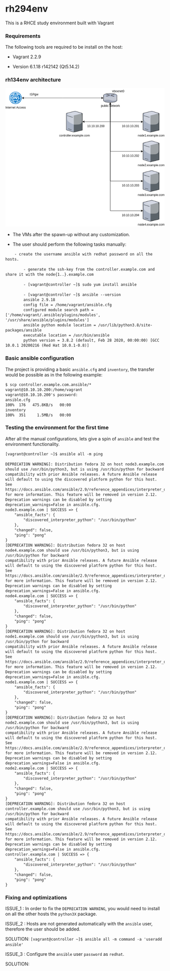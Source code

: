 # rh294env
This is a RHCE study environment built with Vagrant

### Requirements
The following tools are required to be install on the host:

- Vagrant 2.2.9

- Version 6.1.18 r142142 (Qt5.14.2)

### rh134env architecture
![architecture](https://github.com/midu16/rh134env/blob/main/doc/lab-design.png)


- The VMs after the spawn-up without any customization.

- The user should perform the following tasks manually:
```
	- create the username ansible with redhat password on all the hosts.

        - generate the ssh-key from the controller.example.com and share it with the node{1..}.example.com

        - [vagrant@controller ~]$ sudo yum install ansible
         
        - [vagrant@controller ~]$ ansible --version
		ansible 2.9.18
  		config file = /home/vagrant/ansible.cfg
  		configured module search path = ['/home/vagrant/.ansible/plugins/modules', '/usr/share/ansible/plugins/modules']
  		ansible python module location = /usr/lib/python3.8/site-packages/ansible
  		executable location = /usr/bin/ansible
  		python version = 3.8.2 (default, Feb 28 2020, 00:00:00) [GCC 10.0.1 20200216 (Red Hat 10.0.1-0.8)]
```

### Basic ansible configuration
The project is providing a basic ```ansible.cfg``` and ```inventory```, the transfer would be possible as in the following example:
```
$ scp controller.example.com.ansible/* vagrant@10.10.10.200:/home/vagrant
vagrant@10.10.10.200's password: 
ansible.cfg                                                                                                             100%  176   475.8KB/s   00:00    
inventory                                                                                                               100%  351     1.5MB/s   00:00    
```

### Testing the environment for the first time

After all the manual configurations, lets give a spin of ```ansible``` and test the environment functionality.

```
[vagrant@controller ~]$ ansible all -m ping

DEPRECATION WARNING]: Distribution fedora 32 on host node3.example.com should use /usr/bin/python3, but is using /usr/bin/python for backward 
compatibility with prior Ansible releases. A future Ansible release will default to using the discovered platform python for this host. See 
https://docs.ansible.com/ansible/2.9/reference_appendices/interpreter_discovery.html for more information. This feature will be removed in version 2.12. 
Deprecation warnings can be disabled by setting deprecation_warnings=False in ansible.cfg.
node3.example.com | SUCCESS => {
    "ansible_facts": {
        "discovered_interpreter_python": "/usr/bin/python"
    },
    "changed": false,
    "ping": "pong"
}
[DEPRECATION WARNING]: Distribution fedora 32 on host node4.example.com should use /usr/bin/python3, but is using /usr/bin/python for backward 
compatibility with prior Ansible releases. A future Ansible release will default to using the discovered platform python for this host. See 
https://docs.ansible.com/ansible/2.9/reference_appendices/interpreter_discovery.html for more information. This feature will be removed in version 2.12. 
Deprecation warnings can be disabled by setting deprecation_warnings=False in ansible.cfg.
node4.example.com | SUCCESS => {
    "ansible_facts": {
        "discovered_interpreter_python": "/usr/bin/python"
    },
    "changed": false,
    "ping": "pong"
}
[DEPRECATION WARNING]: Distribution fedora 32 on host node1.example.com should use /usr/bin/python3, but is using /usr/bin/python for backward 
compatibility with prior Ansible releases. A future Ansible release will default to using the discovered platform python for this host. See 
https://docs.ansible.com/ansible/2.9/reference_appendices/interpreter_discovery.html for more information. This feature will be removed in version 2.12. 
Deprecation warnings can be disabled by setting deprecation_warnings=False in ansible.cfg.
node1.example.com | SUCCESS => {
    "ansible_facts": {
        "discovered_interpreter_python": "/usr/bin/python"
    },
    "changed": false,
    "ping": "pong"
}
[DEPRECATION WARNING]: Distribution fedora 32 on host node2.example.com should use /usr/bin/python3, but is using /usr/bin/python for backward 
compatibility with prior Ansible releases. A future Ansible release will default to using the discovered platform python for this host. See 
https://docs.ansible.com/ansible/2.9/reference_appendices/interpreter_discovery.html for more information. This feature will be removed in version 2.12. 
Deprecation warnings can be disabled by setting deprecation_warnings=False in ansible.cfg.
node2.example.com | SUCCESS => {
    "ansible_facts": {
        "discovered_interpreter_python": "/usr/bin/python"
    },
    "changed": false,
    "ping": "pong"
}
[DEPRECATION WARNING]: Distribution fedora 32 on host controller.example.com should use /usr/bin/python3, but is using /usr/bin/python for backward 
compatibility with prior Ansible releases. A future Ansible release will default to using the discovered platform python for this host. See 
https://docs.ansible.com/ansible/2.9/reference_appendices/interpreter_discovery.html for more information. This feature will be removed in version 2.12. 
Deprecation warnings can be disabled by setting deprecation_warnings=False in ansible.cfg.
controller.example.com | SUCCESS => {
    "ansible_facts": {
        "discovered_interpreter_python": "/usr/bin/python"
    },
    "changed": false,
    "ping": "pong"
}
```

### Fixing and optimizations

ISSUE_1 : In order to fix the ```DEPRECATION WARNING```, you would need to install on all the other hosts the ```python3X``` package.

ISSUE_2 : Hosts are not generated automatically with the ```ansible``` user, therefore the user should be added.

SOLUTION: ```[vagrant@controller ~]$ ansible all -m command -a 'useradd ansible'```

ISSUE_3 : Configure the ```ansible``` user ```password``` as ```redhat```.

SOLUTION: 
